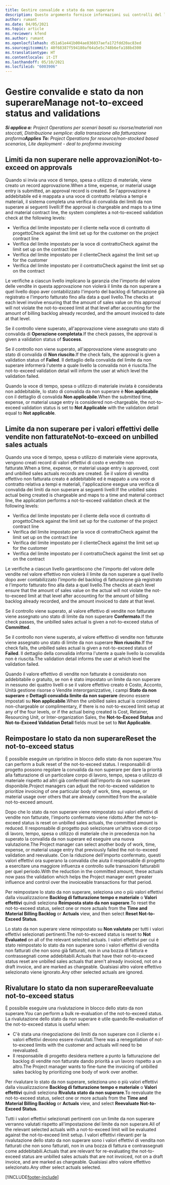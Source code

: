 ```yaml
---
title: Gestire convalide e stato da non superare
description: Questo argomento fornisce informazioni sui controlli del limite da non superare eseguiti in Project Operations.
author: rumant
ms.date: 04/05/2021
ms.topic: article
ms.reviewer: kfend
ms.author: rumant
ms.openlocfilehash: d51a61e441b004ae836037aefa172fdd20ac83ed
ms.sourcegitcommit: 40f68387f594180af64a5e5c748b6efa188bd300
ms.translationtype: HT
ms.contentlocale: it-IT
ms.lasthandoff: 05/10/2021
ms.locfileid: "6003906"
---
```

# <a name="manage-not-to-exceed-status-and-validations"></a><span data-ttu-id="63ae5-103">Gestire convalide e stato da non superare</span><span class="sxs-lookup"><span data-stu-id="63ae5-103">Manage not-to-exceed status and validations</span></span> 

<span data-ttu-id="63ae5-104">_**Si applica a:** Project Operations per scenari basati su risorse/materiali non stoccati, Distribuzione semplice: dalla transazione alla fatturazione proforma_</span><span class="sxs-lookup"><span data-stu-id="63ae5-104">_**Applies To:** Project Operations for resource/non-stocked based scenarios, Lite deployment - deal to proforma invoicing_</span></span>

## <a name="not-to-exceed-on-approvals"></a><span data-ttu-id="63ae5-105">Limiti da non superare nelle approvazioni</span><span class="sxs-lookup"><span data-stu-id="63ae5-105">Not-to-exceed on approvals</span></span>

<span data-ttu-id="63ae5-106">Quando si invia una voce di tempo, spesa o utilizzo di materiale, viene creato un record approvazione.</span><span class="sxs-lookup"><span data-stu-id="63ae5-106">When a time, expense, or material usage entry is submitted, an approval record is created.</span></span> <span data-ttu-id="63ae5-107">Se l'approvazione è addebitabile ed è mappata a una voce di contratto relativa a tempi e materiali, il sistema completa una verifica di convalida dei limiti da non superare ai seguenti livelli:</span><span class="sxs-lookup"><span data-stu-id="63ae5-107">If the approval is chargeable and maps to a time and material contract line, the system completes a not-to-exceed validation check at the following levels:</span></span>

  - <span data-ttu-id="63ae5-108">Verifica del limite impostato per il cliente nella voce di contratto di progetto</span><span class="sxs-lookup"><span data-stu-id="63ae5-108">Check against the limit set up for the customer on the project contract line</span></span>
  - <span data-ttu-id="63ae5-109">Verifica del limite impostato per la voce di contratto</span><span class="sxs-lookup"><span data-stu-id="63ae5-109">Check against the limit set up on the contract line</span></span>
  - <span data-ttu-id="63ae5-110">Verifica del limite impostato per il cliente</span><span class="sxs-lookup"><span data-stu-id="63ae5-110">Check against the limit set up for the customer</span></span>
  - <span data-ttu-id="63ae5-111">Verifica del limite impostato per il contratto</span><span class="sxs-lookup"><span data-stu-id="63ae5-111">Check against the limit set up on the contract</span></span>

<span data-ttu-id="63ae5-112">Le verifiche a ciascun livello implicano la garanzia che l'importo del valore delle vendite in questa approvazione non violerà il limite da non superare a quel livello dopo aver contabilizzato l'importo del backlog di fatturazione già registrato e l'importo fatturato fino alla data a quel livello.</span><span class="sxs-lookup"><span data-stu-id="63ae5-112">The checks at each level involve ensuring that the amount of sales value on this approval will not violate the not-to-exceed limit at that level after accounting for the amount of billing backlog already recorded, and the amount invoiced to date at that level.</span></span>

<span data-ttu-id="63ae5-113">Se il controllo viene superato, all'approvazione viene assegnato uno stato di convalida di **Operazione completata**.</span><span class="sxs-lookup"><span data-stu-id="63ae5-113">If the check passes, the approval is given a validation status of **Success**.</span></span>

<span data-ttu-id="63ae5-114">Se il controllo non viene superato, all'approvazione viene assegnato uno stato di convalida di **Non riuscito**.</span><span class="sxs-lookup"><span data-stu-id="63ae5-114">If the check fails, the approval is given a validation status of **Failed**.</span></span> <span data-ttu-id="63ae5-115">Il dettaglio della convalida del limite da non superare informerà l'utente a quale livello la convalida non è riuscita.</span><span class="sxs-lookup"><span data-stu-id="63ae5-115">The not-to-exceed validation detail will inform the user at which level the validation failed.</span></span>

<span data-ttu-id="63ae5-116">Quando la voce di tempo, spesa o utilizzo di materiale inviata è considerata non addebitabile, lo stato di convalida da non superare è **Non applicabile** con il dettaglio di convalida **Non applicabile**.</span><span class="sxs-lookup"><span data-stu-id="63ae5-116">When the submitted time, expense, or material usage entry is considered non-chargeable, the not-to-exceed validation status is set to **Not Applicable** with the validation detail equal to **Not applicable**.</span></span>

## <a name="not-to-exceed-on-unbilled-sales-actuals"></a><span data-ttu-id="63ae5-117">Limite da non superare per i valori effettivi delle vendite non fatturate</span><span class="sxs-lookup"><span data-stu-id="63ae5-117">Not-to-exceed on unbilled sales actuals</span></span>

<span data-ttu-id="63ae5-118">Quando una voce di tempo, spesa o utilizzo di materiale viene approvata, vengono creati record di valori effettivi di costo e vendite non fatturate.</span><span class="sxs-lookup"><span data-stu-id="63ae5-118">When a time, expense, or material usage entry is approved, cost and unbilled sales actuals records are created.</span></span> <span data-ttu-id="63ae5-119">Se il valore di vendita effettivo non fatturata creato è addebitabile ed è mappato a una voce di contratto relativa a tempi e materiali, l'applicazione esegue una verifica di convalida dei limiti da non superare ai seguenti livelli:</span><span class="sxs-lookup"><span data-stu-id="63ae5-119">If the unbilled sales actual being created is chargeable and maps to a time and material contract line, the application performs a not-to-exceed validation check at the following levels:</span></span>

  - <span data-ttu-id="63ae5-120">Verifica del limite impostato per il cliente della voce di contratto di progetto</span><span class="sxs-lookup"><span data-stu-id="63ae5-120">Check against the limit set up for the customer of the project contract line</span></span>
  - <span data-ttu-id="63ae5-121">Verifica del limite impostato per la voce di contratto</span><span class="sxs-lookup"><span data-stu-id="63ae5-121">Check against the limit set up on the contract line</span></span>
  - <span data-ttu-id="63ae5-122">Verifica del limite impostato per il cliente</span><span class="sxs-lookup"><span data-stu-id="63ae5-122">Check against the limit set up for the customer</span></span>
  - <span data-ttu-id="63ae5-123">Verifica del limite impostato per il contratto</span><span class="sxs-lookup"><span data-stu-id="63ae5-123">Check against the limit set up on the contract</span></span>

<span data-ttu-id="63ae5-124">Le verifiche a ciascun livello garantiscono che l'importo del valore delle vendite nel valore effettivo non violerà il limite da non superare a quel livello dopo aver contabilizzato l'importo del backlog di fatturazione già registrato e l'importo fatturato fino alla data a quel livello.</span><span class="sxs-lookup"><span data-stu-id="63ae5-124">The checks at each level ensure that the amount of sales value on the actual will not violate the not-to-exceed limit at that level after accounting for the amount of billing backlog already recorded, and the amount invoiced to date at that level.</span></span>

<span data-ttu-id="63ae5-125">Se il controllo viene superato, al valore effettivo di vendite non fatturate viene assegnato uno stato di limite da non superare **Confermato**.</span><span class="sxs-lookup"><span data-stu-id="63ae5-125">If the check passes, the unbilled sales actual is given a not-to-exceed status of **Committed**.</span></span>

<span data-ttu-id="63ae5-126">Se il controllo non viene superato, al valore effettivo di vendite non fatturate viene assegnato uno stato di limite da non superare **Non riuscito**.</span><span class="sxs-lookup"><span data-stu-id="63ae5-126">If the check fails, the unbilled sales actual is given a not-to-exceed status of **Failed**.</span></span> <span data-ttu-id="63ae5-127">Il dettaglio della convalida informa l'utente a quale livello la convalida non è riuscita.</span><span class="sxs-lookup"><span data-stu-id="63ae5-127">The validation detail informs the user at which level the validation failed.</span></span>

<span data-ttu-id="63ae5-128">Quando il valore effettivo di vendite non fatturate è considerato non addebitabile o gratuito, se non è stato impostato un limite da non superare in nessuno dei quattro livelli o se il valore effettivo creato è Costo, Acconto, Unità gestione risorse o Vendite interorganizzative, i campi **Stato da non superare** e **Dettagli convalida limite da non superare** devono essere impostati su **Non applicabile**.</span><span class="sxs-lookup"><span data-stu-id="63ae5-128">When the unbilled sales actual is considered non-chargeable or complimentary, if there is no not-to-exceed limit setup at any of the four levels, or if the actual being created is Cost, Retainer, Resourcing Unit, or Inter-organization Sales, the **Not-to-Exceed Status** and **Not-to-Exceed Validation Detail** fields must be set to **Not Applicable**.</span></span>

## <a name="reset-the-not-to-exceed-status"></a><span data-ttu-id="63ae5-129">Reimpostare lo stato da non superare</span><span class="sxs-lookup"><span data-stu-id="63ae5-129">Reset the not-to-exceed status</span></span>

<span data-ttu-id="63ae5-130">È possibile eseguire un ripristino in blocco dello stato da non superare.</span><span class="sxs-lookup"><span data-stu-id="63ae5-130">You can perform a bulk reset of the not-to-exceed status.</span></span> <span data-ttu-id="63ae5-131">I responsabili di progetto possono regolare la convalida da non superare per dare la priorità alla fatturazione di un particolare corpo di lavoro, tempo, spesa o utilizzo di materiale rispetto ad altri già confermati dall'importo da non superare disponibile.</span><span class="sxs-lookup"><span data-stu-id="63ae5-131">Project managers can adjust the not-to-exceed validation to prioritize invoicing of one particular body of work, time, expense, or material usage over others that are already committed from the available not-to-exceed amount.</span></span>

<span data-ttu-id="63ae5-132">Dopo che lo stato da non superare viene reimpostato sui valori effettivi di vendite non fatturate, l'importo confermato viene ridotto.</span><span class="sxs-lookup"><span data-stu-id="63ae5-132">After the not-to-exceed status is reset on unbilled sales actuals, the committed amount is reduced.</span></span> <span data-ttu-id="63ae5-133">Il responsabile di progetto può selezionare un'altra voce di corpo di lavoro, tempo, spesa o utilizzo di materiale che in precedenza non ha superato la convalida da non superare ed eseguire una nuova valutazione.</span><span class="sxs-lookup"><span data-stu-id="63ae5-133">The Project manager can select another body of work, time, expense, or material usage entry that previously failed the not-to-exceed validation and reevaluate.</span></span> <span data-ttu-id="63ae5-134">Con la riduzione dell'importo confermato, questi valori effettivi ora superano la convalida che aiuta il responsabile di progetto a esercitare una maggiore influenza e controllo sulle transazioni fatturabili per quel periodo.</span><span class="sxs-lookup"><span data-stu-id="63ae5-134">With the reduction in the committed amount, these actuals now pass the validation which helps the Project manager exert greater influence and control over the invoiceable transactions for that period.</span></span>

<span data-ttu-id="63ae5-135">Per reimpostare lo stato da non superare, seleziona uno o più valori effettivi dalla visualizzazione **Backlog di fatturazione tempo e materiale** o **Valori effettivi** quindi seleziona **Reimposta stato da non superare**.</span><span class="sxs-lookup"><span data-stu-id="63ae5-135">To reset the not-to-exceed status, select one or more actuals from the **Time and Material Billing Backlog** or **Actuals** view, and then select **Reset Not-to-Exceed Status**.</span></span>

<span data-ttu-id="63ae5-136">Lo stato da non superare viene reimpostato su **Non valutato** per tutti i valori effettivi selezionati pertinenti.</span><span class="sxs-lookup"><span data-stu-id="63ae5-136">The not-to-exceed status is reset to **Not Evaluated** on all of the relevant selected actuals.</span></span> <span data-ttu-id="63ae5-137">I valori effettivi per cui è stato reimpostato lo stato da non superare sono i valori effettivi di vendita non fatturati che non sono già fatturati, non in una bozza di fattura e contrassegnati come addebitabili.</span><span class="sxs-lookup"><span data-stu-id="63ae5-137">Actuals that have their not-to-exceed status reset are unbilled sales actuals that aren't already invoiced, not on a draft invoice, and are marked as chargeable.</span></span> <span data-ttu-id="63ae5-138">Qualsiasi altro valore effettivo selezionato viene ignorato.</span><span class="sxs-lookup"><span data-stu-id="63ae5-138">Any other selected actuals are ignored.</span></span>

## <a name="reevaluate-not-to-exceed-status"></a><span data-ttu-id="63ae5-139">Rivalutare lo stato da non superare</span><span class="sxs-lookup"><span data-stu-id="63ae5-139">Reevaluate not-to-exceed status</span></span>

<span data-ttu-id="63ae5-140">È possibile eseguire una rivalutazione in blocco dello stato da non superare.</span><span class="sxs-lookup"><span data-stu-id="63ae5-140">You can perform a bulk re-evaluation of the not-to-exceed status.</span></span> <span data-ttu-id="63ae5-141">La rivalutazione dello stato da non superare è utile quando:</span><span class="sxs-lookup"><span data-stu-id="63ae5-141">Re-evaluation of the not-to-exceed status is useful when:</span></span>

  - <span data-ttu-id="63ae5-142">C'è stata una rinegoziazione dei limiti da non superare con il cliente e i valori effettivi devono essere rivalutati.</span><span class="sxs-lookup"><span data-stu-id="63ae5-142">There was a renegotiation of not-to-exceed limits with the customer and actuals will need to be reevaluated.</span></span>
  - <span data-ttu-id="63ae5-143">Il responsabile di progetto desidera mettere a punto la fatturazione del backlog di vendite non fatturate dando priorità a un lavoro rispetto a un altro.</span><span class="sxs-lookup"><span data-stu-id="63ae5-143">The Project manager wants to fine-tune the invoicing of unbilled sales backlog by prioritizing one body of work over another.</span></span>

<span data-ttu-id="63ae5-144">Per rivalutare lo stato da non superare, seleziona uno o più valori effettivi dalla visualizzazione **Backlog di fatturazione tempo e materiale** o **Valori effettivi** quindi seleziona **Rivaluta stato da non superare**.</span><span class="sxs-lookup"><span data-stu-id="63ae5-144">To reevaluate the not-to-exceed status, select one or more actuals from the **Time and Material Billing Backlog** or **Actuals** view, and select **Reevaluate Not-to-Exceed Status**.</span></span>

<span data-ttu-id="63ae5-145">Tutti i valori effettivi selezionati pertinenti con un limite da non superare verranno valutati rispetto all'impostazione del limite da non superare.</span><span class="sxs-lookup"><span data-stu-id="63ae5-145">All of the relevant selected actuals with a not-to-exceed limit will be evaluated against the not-to-exceed limit setup.</span></span> <span data-ttu-id="63ae5-146">I valori effettivi rilevanti per la rivalutazione dello stato da non superare sono i valori effettivi di vendita non fatturati che non sono fatturati, non in una bozza di fattura e contrassegnati come addebitabili.</span><span class="sxs-lookup"><span data-stu-id="63ae5-146">Actuals that are relevant for re-evaluating the not-to-exceed status are unbilled sales actuals that are not invoiced, not on a draft invoice, and are marked as chargeable.</span></span> <span data-ttu-id="63ae5-147">Qualsiasi altro valore effettivo selezionato.</span><span class="sxs-lookup"><span data-stu-id="63ae5-147">Any other select actuals selected.</span></span>


[!INCLUDE[footer-include](../../includes/footer-banner.md)]
